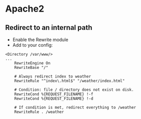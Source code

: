 # Apache2

## Redirect to an internal path
- Enable the Rewrite module
- Add to your config:
```
<Directory /var/www/>
...
    RewriteEngine On
    RewriteBase "/"

    # Always redirect index to weather
    RewriteRule "^index\.html$" "/weather/index.html"

    # Condition: file / directory does not exist on disk.
    RewriteCond %{REQUEST_FILENAME} !-f
    RewriteCond %{REQUEST_FILENAME} !-d

    # If condition is met, redirect everything to /weather
    RewriteRule . /weather
```
